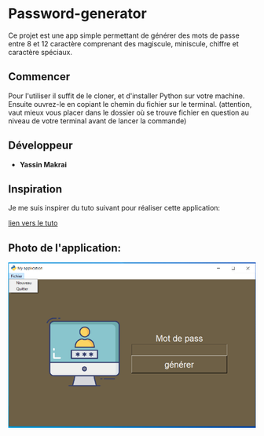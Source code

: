 # Password-generator

Ce projet est une app simple permettant de générer des mots de passe entre 8 et 12 caractère comprenant des magiscule, miniscule, chiffre et caractère spéciaux.

## Commencer

Pour l'utiliser il suffit de le cloner, et d'installer Python sur votre machine.
Ensuite ouvrez-le en copiant le chemin du fichier sur le terminal.
(attention, vaut mieux vous placer dans le dossier où se trouve fichier en question au niveau de votre terminal avant de lancer la commande)

## Développeur

* **Yassin Makrai** 

## Inspiration

Je me suis inspirer du tuto suivant pour réaliser cette application:

[lien vers le tuto](https://www.youtube.com/watch?v=N4M4W7JPOL4&list=PLMS9Cy4Enq5JmIZtKE5OHJCI3jZfpASbR&index=9)

## Photo de l'application:

![image](https://github.com/Makraiyassin/Password-generator/blob/main/Capture-ecran.png)


